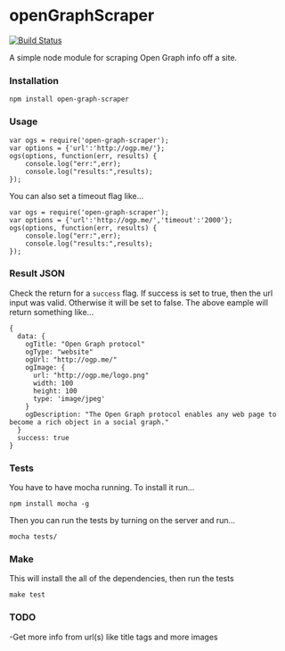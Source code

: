 openGraphScraper
==============
[![Build Status](https://travis-ci.org/jshemas/openGraphScraper.png?branch=master)](https://travis-ci.org/jshemas/openGraphScraper)

A simple node module for scraping Open Graph info off a site.

### Installation
```
npm install open-graph-scraper
```

### Usage
```
var ogs = require('open-graph-scraper');
var options = {'url':'http://ogp.me/'};
ogs(options, function(err, results) {
	console.log("err:",err);
	console.log("results:",results);
});
```
You can also set a timeout flag like...
```
var ogs = require('open-graph-scraper');
var options = {'url':'http://ogp.me/','timeout':'2000'};
ogs(options, function(err, results) {
	console.log("err:",err);
	console.log("results:",results);
});
```

### Result JSON
Check the return for a ```success``` flag. If success is set to true, then the url input was valid. Otherwise it will be set to false. The above eample will return something like...
```
{
  data: {
    ogTitle: "Open Graph protocol"
    ogType: "website"
    ogUrl: "http://ogp.me/"
    ogImage: {
      url: "http://ogp.me/logo.png"
      width: 100
      height: 100
      type: 'image/jpeg'
    }
    ogDescription: "The Open Graph protocol enables any web page to become a rich object in a social graph."
  }
  success: true
}
```

### Tests
You have to have mocha running. To install it run...
```
npm install mocha -g
```
Then you can run the tests by turning on the server and run...
```
mocha tests/
```

### Make
This will install the all of the dependencies, then run the tests
```
make test
```

### TODO
-Get more info from url(s) like title tags and more images
